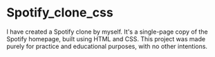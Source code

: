 # Spotify_clone_css
I have created a Spotify clone by myself. It's a single-page copy of the Spotify homepage, built using HTML and CSS. This project was made purely for practice and educational purposes, with no other intentions.
